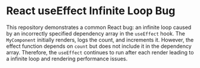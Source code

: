 # React useEffect Infinite Loop Bug

This repository demonstrates a common React bug: an infinite loop caused by an incorrectly specified dependency array in the `useEffect` hook.  The `MyComponent` initially renders, logs the count, and increments it.  However, the effect function depends on `count` but does not include it in the dependency array. Therefore, the `useEffect` continues to run after each render leading to a infinite loop and rendering performance issues.
